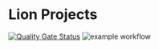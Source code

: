 # Lion Projects
[![Quality Gate Status](https://sonarcloud.io/api/project_badges/measure?project=gurame_lion&metric=alert_status)](https://sonarcloud.io/summary/new_code?id=gurame_lion)
![example workflow](https://github.com/gurame/lion/actions/workflows/build.yaml/badge.svg)
